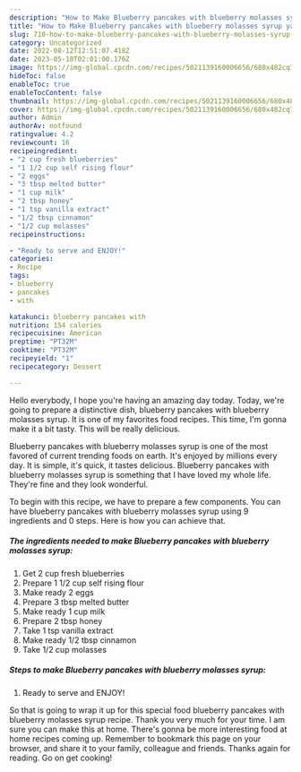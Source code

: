 ```yaml
---
description: "How to Make Blueberry pancakes with blueberry molasses syrup yang Very Delicious"
title: "How to Make Blueberry pancakes with blueberry molasses syrup yang Very Delicious"
slug: 710-how-to-make-blueberry-pancakes-with-blueberry-molasses-syrup-yang-very-delicious
category: Uncategorized
date: 2022-08-12T12:51:07.418Z
date: 2023-05-18T02:01:00.176Z
image: https://img-global.cpcdn.com/recipes/5021139160006656/680x482cq70/blueberry-pancakes-with-blueberry-molasses-syrup-recipe-main-photo.jpg
hideToc: false
enableToc: true
enableTocContent: false
thumbnail: https://img-global.cpcdn.com/recipes/5021139160006656/680x482cq70/blueberry-pancakes-with-blueberry-molasses-syrup-recipe-main-photo.jpg
cover: https://img-global.cpcdn.com/recipes/5021139160006656/680x482cq70/blueberry-pancakes-with-blueberry-molasses-syrup-recipe-main-photo.jpg
author: Admin
authorAv: notfound
ratingvalue: 4.2
reviewcount: 16
recipeingredient:
- "2 cup fresh blueberries"
- "1 1/2 cup self rising flour"
- "2 eggs"
- "3 tbsp melted butter"
- "1 cup milk"
- "2 tbsp honey"
- "1 tsp vanilla extract"
- "1/2 tbsp cinnamon"
- "1/2 cup molasses"
recipeinstructions:

- "Ready to serve and ENJOY!"
categories:
- Recipe
tags:
- blueberry
- pancakes
- with

katakunci: blueberry pancakes with 
nutrition: 154 calories
recipecuisine: American
preptime: "PT32M"
cooktime: "PT32M"
recipeyield: "1"
recipecategory: Dessert

---
```



Hello everybody, I hope you're having an amazing day today. Today, we're going to prepare a distinctive dish, blueberry pancakes with blueberry molasses syrup. It is one of my favorites food recipes. This time, I'm gonna make it a bit tasty. This will be really delicious.



Blueberry pancakes with blueberry molasses syrup is one of the most favored of current trending foods on earth. It's enjoyed by millions every day. It is simple, it's quick, it tastes delicious. Blueberry pancakes with blueberry molasses syrup is something that I have loved my whole life. They're fine and they look wonderful.


To begin with this recipe, we have to prepare a few components. You can have blueberry pancakes with blueberry molasses syrup using 9 ingredients and 0 steps. Here is how you can achieve that.

<!--inarticleads1-->

##### The ingredients needed to make Blueberry pancakes with blueberry molasses syrup:

1. Get 2 cup fresh blueberries
1. Prepare 1 1/2 cup self rising flour
1. Make ready 2 eggs
1. Prepare 3 tbsp melted butter
1. Make ready 1 cup milk
1. Prepare 2 tbsp honey
1. Take 1 tsp vanilla extract
1. Make ready 1/2 tbsp cinnamon
1. Take 1/2 cup molasses




<!--inarticleads2-->

##### Steps to make Blueberry pancakes with blueberry molasses syrup:


1. Ready to serve and ENJOY!



So that is going to wrap it up for this special food blueberry pancakes with blueberry molasses syrup recipe. Thank you very much for your time. I am sure you can make this at home. There's gonna be more interesting food at home recipes coming up. Remember to bookmark this page on your browser, and share it to your family, colleague and friends. Thanks again for reading. Go on get cooking!
